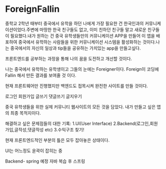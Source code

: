 # ForeignFallin

중학교 2학년 때부터 중국에서 유학을 하던 나에게 가장 필요한 건 한국인과의 커뮤니케이션이었다.주변에 마땅한 한국 친구들도 없고, 이미 친하던 친구들 말고 새로운 친구들이 필요했다.내가 원하는 건 중국 유학생들만의 커뮤니케이션 APP을 만들어 이 앱을 배포하여 중국에서 유학하는 사람들을 위한 커뮤니케이션 시스템을 활성화하는 것이다.나는 중국에서의 자신의 일상과 tip들을 공유하는 가치있는 app을 만들고싶다.

프론트엔드를 공부하는 과정을 통해 나의 꿈을 도전하고 개선할 것이다.

나는 중국에서 유학하는 유학생이고 그들의 눈에는 Foreigner이다. Foreign이 코딩에 Fallin 해서 만든 결과를 보여줄 것 이다.

현재 프론트웨어만 진행했지만 백엔드도 접목시켜 완전한 사이트를 만들 것이다.

로그인 회원가입 글쓰기 댓글쓰기 글지우기

중국 유학생들을 위한 실제 커뮤니티 웹사이트의 모든 것을 담았다.
내가 만들고 싶은 앱의 최종 목적지이다.

해결하고 싶은 문제점들의 대한 기록:
1.UI(User Interface)
2.Backend(로그인,회원가입,글작성,댓글작성 etc)
3.수익구조 찾기!

현재 프론트엔드적인 부분의 틀은 모두 잡아놓은 상태이다.

UI는 어느정도 윤곽이 잡히는 중

Backend- spring 예정
자바 복습 후 스프링
